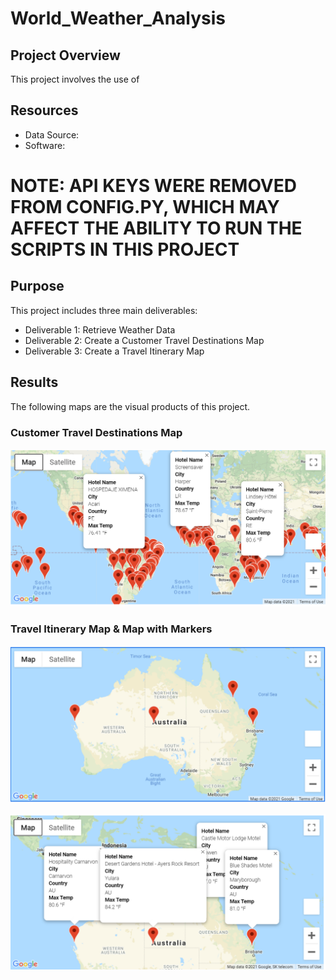 # World_Weather_Analysis

## Project Overview
This project involves the use of 

## Resources
- Data Source:
- Software:

# NOTE: API KEYS WERE REMOVED FROM CONFIG.PY, WHICH MAY AFFECT THE ABILITY TO RUN THE SCRIPTS IN THIS PROJECT

## Purpose
This project includes three main deliverables:

- Deliverable 1: Retrieve Weather Data
- Deliverable 2: Create a Customer Travel Destinations Map
- Deliverable 3: Create a Travel Itinerary Map

## Results
The following maps are the visual products of this project.

### Customer Travel Destinations Map
![](Vacation_Search/WeatherPy_vacation_map.PNG)


### Travel Itinerary Map & Map with Markers
![](Vacation_Itinerary/WeatherPy_travel_map.PNG)

![](Vacation_Itinerary/WeatherPy_travel_map_markers.PNG)
